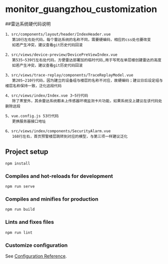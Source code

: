 # monitor_guangzhou_customization

##雷达系统硬代码说明
```
1、src/components/layout/header/IndexHeader.vue
   第10行左右处代码，每个雷达系统的名称不同，需要硬编码，相应的css处也要改变
   如若产生冲突，建议查看git历史代码回滚
   
2、src/views/device-preview/DevicePreViewIndex.vue
   第535~539行左右处代码，方便雷达部署加的临时代码,用于写死在单层楼创建雷达的高度
   如若产生冲突，建议查看git历史代码回滚
   
3、src/views/trace-replay/components/TraceReplayModel.vue
   第205~210行代码，因为建立的设备组与楼层的名称不对应，故硬编码；建议日后设定组与楼层名称保持一致，泛化这段代码
   
4、src/views/index/Index.vue 3~5行代码
   除了茶室外，其余雷达系统都未上传感器环境监测卡片功能，如果系统没上建议在该代码处删除这段
   
5、vue.config.js 53行代码
   更换服务器接口地址
   
6、src/views/index/components/SecurityAlarm.vue
   168行左右，首页预警楼层跳转到对应的模型，与第三项一样建议泛化
```

## Project setup

```
npm install
```

### Compiles and hot-reloads for development

```
npm run serve
```

### Compiles and minifies for production

```
npm run build
```

### Lints and fixes files

```
npm run lint
```

### Customize configuration

See [Configuration Reference](https://cli.vuejs.org/config/).
